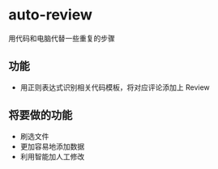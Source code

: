 # auto-review

用代码和电脑代替一些重复的步骤

## 功能
- 用正则表达式识别相关代码模板，将对应评论添加上 Review

## 将要做的功能
- 刷选文件
- 更加容易地添加数据
- 利用智能加人工修改